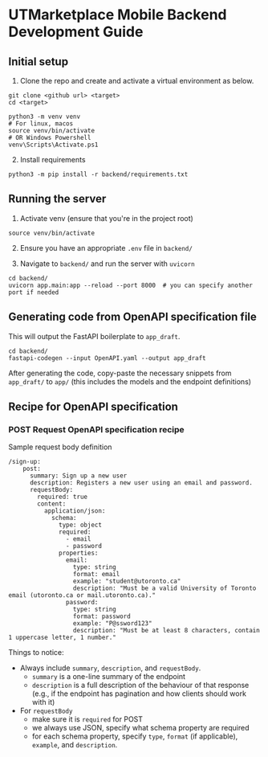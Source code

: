 # UTMarketplace Mobile Backend Development Guide

## Initial setup

1. Clone the repo and create and activate a virtual environment as below.

```shell
git clone <github url> <target>
cd <target>

python3 -m venv venv
# For linux, macos
source venv/bin/activate
# OR Windows Powershell
venv\Scripts\Activate.ps1
```

2. Install requirements
```shell
python3 -m pip install -r backend/requirements.txt
```

## Running the server

1. Activate venv (ensure that you're in the project root)
```shell
source venv/bin/activate
```

2. Ensure you have an appropriate `.env` file in `backend/`

3. Navigate to `backend/` and run the server with `uvicorn`

```shell
cd backend/
uvicorn app.main:app --reload --port 8000  # you can specify another port if needed
```

## Generating code from OpenAPI specification file

This will output the FastAPI boilerplate to `app_draft`.
```shell
cd backend/
fastapi-codegen --input OpenAPI.yaml --output app_draft
```

After generating the code, copy-paste the necessary snippets from `app_draft/` to `app/` (this includes the models and the endpoint definitions)

## Recipe for OpenAPI specification

### POST Request OpenAPI specification recipe

Sample request body definition
```
/sign-up:
    post:
      summary: Sign up a new user
      description: Registers a new user using an email and password.
      requestBody:
        required: true
        content:
          application/json:
            schema:
              type: object
              required:
                - email
                - password
              properties:
                email:
                  type: string
                  format: email
                  example: "student@utoronto.ca"
                  description: "Must be a valid University of Toronto email (utoronto.ca or mail.utoronto.ca)."
                password:
                  type: string
                  format: password
                  example: "P@ssword123"
                  description: "Must be at least 8 characters, contain 1 uppercase letter, 1 number."
```

Things to notice:
- Always include `summary`, `description`, and `requestBody`.
  - `summary` is a one-line summary of the endpoint
  - `description` is a full description of the behaviour of that response (e.g., if the endpoint has pagination and how clients should work with it)
- For `requestBody`
  - make sure it is `required` for POST
  - we always use JSON, specify what schema property are required
  - for each schema property, specify `type`, `format` (if applicable), `example`, and `description`.

